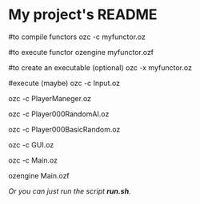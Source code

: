 # My project's README

#to compile functors
ozc -c myfunctor.oz

#to execute functor
ozengine myfunctor.ozf

#to create an executable (optional)
ozc -x myfunctor.oz


#execute (maybe)
ozc -c Input.oz

ozc -c PlayerManeger.oz

ozc -c Player000RandomAI.oz

ozc -c Player000BasicRandom.oz

ozc -c GUI.oz

ozc -c Main.oz

ozengine Main.ozf

*Or you can just run the script **run.sh**.*
